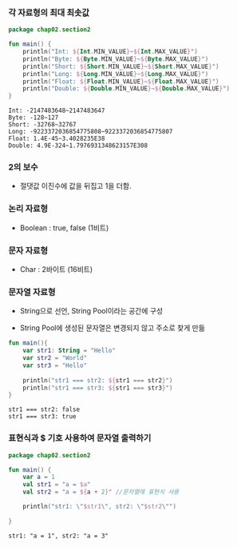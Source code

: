 ### 각 자료형의 최대 최솟값

~~~kotlin
package chap02.section2

fun main() {
    println("Int: ${Int.MIN_VALUE}~${Int.MAX_VALUE}")
    println("Byte: ${Byte.MIN_VALUE}~${Byte.MAX_VALUE}")
    println("Short: ${Short.MIN_VALUE}~${Short.MAX_VALUE}")
    println("Long: ${Long.MIN_VALUE}~${Long.MAX_VALUE}")
    println("Float: ${Float.MIN_VALUE}~${Float.MAX_VALUE}")
    println("Double: ${Double.MIN_VALUE}~${Double.MAX_VALUE}")
}
~~~

~~~
Int: -2147483648~2147483647
Byte: -128~127
Short: -32768~32767
Long: -9223372036854775808~9223372036854775807
Float: 1.4E-45~3.4028235E38
Double: 4.9E-324~1.7976931348623157E308
~~~



### 2의 보수

- 절댓값 이진수에 값을 뒤집고 1을 더함.



### 논리 자료형

- Boolean : true, false (1비트)



### 문자 자료형

- Char : 2바이트 (16비트)



### 문자열 자료형

- String으로 선언, String Pool이라는 공간에 구성

- String Pool에 생성된 문자열은 변경되지 않고 주소로 찾게 만듦

~~~kotlin
fun main(){
    var str1: String = "Hello"
    var str2 = "World"
    var str3 = "Hello"
    
    println("str1 === str2: ${str1 === str2}")
    println("str1 === str3: ${str1 === str3}")
}
~~~

~~~
str1 === str2: false
str1 === str3: true
~~~



### 표현식과 $ 기호 사용하여 문자열 출력하기

~~~kotlin
package chap02.section2

fun main() {
    var a = 1
    val str1 = "a = $a"
    val str2 = "a = ${a + 2}" //문자열에 표현식 사용

    println("str1: \"$str1\", str2: \"$str2\"")
    
}
~~~

~~~
str1: "a = 1", str2: "a = 3"
~~~



